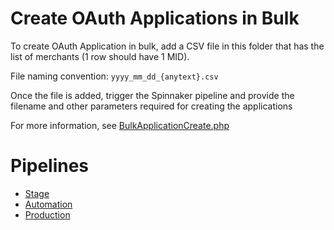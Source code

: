# Create OAuth Applications in Bulk

To create OAuth Application in bulk, add a CSV file in this folder that has the list of merchants (1 row should have 1 MID).

File naming convention: `yyyy_mm_dd_{anytext}.csv`

Once the file is added, trigger the Spinnaker pipeline and provide the filename and other parameters required for creating the applications

For more information, see [BulkApplicationCreate.php](../app/Console/Commands/BulkApplicationCreate.php)

# Pipelines
 - [Stage](https://deploy.razorpay.com/#/applications/stage-auth/executions/configure/13aefcd4-375d-4ccb-b043-85aa142d3760)
 - [Automation](https://deploy.razorpay.com/#/applications/automation-auth/executions/configure/d85a6ced-d665-4feb-ab28-27cd7749b45f)
 - [Production](https://deploy.razorpay.com/#/applications/prod-auth/executions/configure/b0d451f9-49be-49d9-ada9-75ef7e3cc790)

